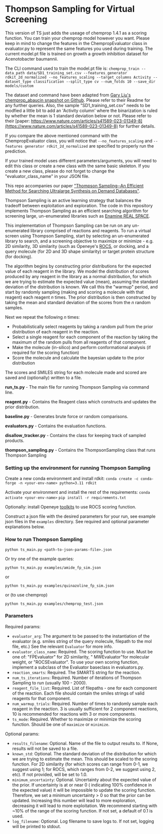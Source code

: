 # Thompson Sampling for Virtual Screening
This version of TS just adds the useage of chemprop 1.4.1 as a scoring function. You can train your chemprop model however you want. Please keep in mind to change the features in the ChempropEvaluator class in evaluator.py to represent the same features you used during training. The current model.pt file is trained on growth a growth inhibition dataset for Acenotobacter baumannii.

The CLI command used to train the model.pt file is: 
`chemprop_train --data_path data/SD1_training_set.csv --features_generator rdkit_2d_normalized --no_features_scaling --target_columns Activity --dataset_type classification --split_type cv --num_folds 10 --save_dir models/custom`

The dataset and command have been adapted from [Gary Liu's chemprop_abaucin snapshot on Github](https://github.com/GaryLiu152/chemprop_abaucin). Please refer to their Readme for any further queries. Also, the sample "SD1_training_set.csv" needs to be modfied a little bit to add an 'Activity column' where the binarization is ruled by whether the mean is 1 standard deviation below or not. Please refer to their [paper: https://www.nature.com/articles/s41589-023-01349-8](https://www.nature.com/articles/s41589-023-01349-8) for further details.

If you compare the above mentioned command with the ChempropEvaluator class, you will notice that `--no_features_scaling` and `--features generator rdkit_2d_normalized` are specified to properly run the prediction. 

If your trained model uses different parameters/arguments, you will need to edit this class or create a new class with the same basic skeleton. If you create a new class, please do not forget to change the "evaluator_class_name" in your JSON file.


This repo accompanies our paper ["Thompson Sampling─An Efficient Method for Searching Ultralarge Synthesis on Demand Databases"](https://pubs.acs.org/doi/10.1021/acs.jcim.3c01790).

Thompson Sampling
is an active learning strategy that balances the tradeoff between exploitation and exploration. The code in this
repository implements Thompson Sampling as an efficient searching algorithm for screening large, un-enumerated
libraries such as [Enamine REAL SPACE](https://enamine.net/compound-collections/real-compounds/real-space-navigator).

This implementation of Thompson Sampling can be run on any un-enumerated library comprised of reactions and reagents. To
run a virtual screen using Thompson Sampling, start by selecting an un-enumerated library to search, and a screening
objective to maximize or minimize - e.g. 2D similarity, 3D similarity (such as
Openeye's [ROCS](https://docs.eyesopen.com/applications/rocs/index.html), or docking, and a query molecule (for 2D and
3D shape similarity) or target protein structure (for docking).

The algorithm begins by constructing prior distributions for the expected value of each reagent in the library. We model
the distribution of scores produced by any reagent in the library as a normal distribution, for which we are trying to
estimate the expected value (mean), assuming the standard deviation of the distribution is known. We call this the
"warmup" period, and start by randomly sampling (making and scoring a molecule with that reagent) each reagent _n_
times. The prior distribution is then constructed by taking the mean and standard deviation of the scores from the _n_
random samples.

Next we repeat the following _n_ times:

- Probabilistically select reagents by taking a random pull from the prior distribution of each reagent in the reaction.
- Select a single reagent for each component of the reaction by taking the maximum of the random pulls from all
  reagents of that component.
- Make the molecule (in-silico) and perform conformational analysis (if required for the scoring function)
- Score the molecule and calculate the bayesian update to the prior distribution

The scores and SMILES string for each molecule made and scored are saved and (optionally) written to a file.

**run_ts.py** - The main file for running Thompson Sampling via command line.

**reagent.py** - Contains the Reagent class which constructs and updates the prior distribution.

**baseline.py** - Generates brute force or random comparisons.

**evaluators.py** - Contains the evaluation functions.

**disallow_tracker.py** - Contains the class for keeping track of sampled products.

**thompson_sampling.py** - Contains the ThompsonSampling class that runs Thompson Sampling

### Setting up the environment for running Thompson Sampling

Create a new conda environment and install rdkit:
`conda create -c conda-forge -n <your-env-name> python=3.11 rdkit`

Activate your environment and install the rest of the requirements:
`conda activate <your-env-name>`
`pip install -r requirements.txt`

Optionally: install Openeye [toolkits](https://docs.eyesopen.com/toolkits/python/quickstart-python/install.html) to use
ROCS scoring function.

Construct a json file with the desired parameters for your run, see example json files in the `examples` directory. See
required and optional parameter explanations below.

### How to run Thompson Sampling

`python ts_main.py <path-to-json-params-file>.json`

Or try one of the example queries:

`python ts_main.py examples/amide_fp_sim.json`

or

`python ts_main.py examples/quinazoline_fp_sim.json`

or (to use chemprop)

`python ts_main.py examples/chemprop_test.json`

### Parameters

Required params:
- `evaluator_arg`: The argument to be passed to the instantiation of the evaluator (e.g. smiles string of the query
molecule, filepath to the mol file, etc.) See the relevant `Evaluator` for more info.
- `evaluator_class_name`: Required. The scoring function to use. Must be one of: "FPEvaluator" for 2D similarity, "
MWEvaluator"for molecular weight, or "ROCSEvaluator". To use your own scoring function, implement a subclass of the
Evaluator baseclass in evaluators.py.
- `reaction_smarts`: Required. The SMARTS string for the reaction.
- `num_ts_iterations`: Required. Number of iterations of Thompson Sampling to run (usually 100 - 2000).
- `reagent_file_list`: Required. List of filepaths - one for each component of the reaction. Each file should contain the
smiles strings of valid reagents for that component.
- `num_warmup_trials`: Required. Number of times to randomly sample each reagent in the reaction. 3 is usually sufficient
for 2 component reactions, 10 is recommended for reactions with 3 or more components.
- `ts_mode`: Required. Whether to maximize or minimize the scoring function. Should be one of `maximize` or `minimize`.

Optional params:
- `results_filename`: Optional. Name of the file to output results to. If None, results will not be saved to a file.
- `known_std`: Optional. The standard deviation of the distribution for which we are trying to estimate the mean. This
should be scaled to the scoring function. For 2D similarity (for which scores can range from 0-1, we suggest using 1;
for ROCS, which ranges from 0-2, we suggest using 2, etc). If not provided, will be set to 1.0.
- `minimum_uncertainty`: Optional. Uncertainty about the expected value of the prior. If uncertainty is at or near 0 (
indicating 100% confidence in the expected value) it will be impossible to update the scoring function. Therefore, we
set a minimum uncertainty > 0 so that the prior can be updated. Increasing this number will lead to more exploration,
decreasing it will lead to more exploitation. We recommend starting with ~10% of the range of the scoring function. If
not set, a default of 0.1 is used.
- `log_filename`: Optional. Log filename to save logs to. If not set, logging will be printed to stdout.
